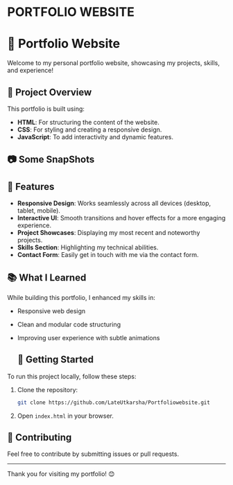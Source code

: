 #  PORTFOLIO WEBSITE
# 💼 Portfolio Website

Welcome to my personal portfolio website, showcasing my projects, skills, and experience!

## 📁 Project Overview

This portfolio is built using:

- **HTML**: For structuring the content of the website.
- **CSS**: For styling and creating a responsive design.
- **JavaScript**: To add interactivity and dynamic features.

## 📷 Some SnapShots


## 🎯 Features

- **Responsive Design**: Works seamlessly across all devices (desktop, tablet, mobile).
- **Interactive UI**: Smooth transitions and hover effects for a more engaging experience.
- **Project Showcases**: Displaying my most recent and noteworthy projects.
- **Skills Section**: Highlighting my technical abilities.
- **Contact Form**: Easily get in touch with me via the contact form.

## 📚 What I Learned

While building this portfolio, I enhanced my skills in:

- Responsive web design
- Clean and modular code structuring
- Improving user experience with subtle animations

  ## 🚀 Getting Started

To run this project locally, follow these steps:

1. Clone the repository:
    ```bash
    git clone https://github.com/LateUtkarsha/Portfoliowebsite.git
    ```
2. Open `index.html` in your browser.

## 🤝 Contributing

Feel free to contribute by submitting issues or pull requests.

---

Thank you for visiting my portfolio! 😊
